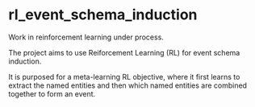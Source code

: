 # rl_event_schema_induction
Work in reinforcement learning under process.

The project aims to use Reiforcement Learning (RL) for event schema induction. 

It is purposed for a meta-learning RL objective, where it first learns to extract the named entities and then which named entities are combined together to form an event.
